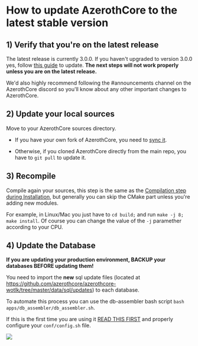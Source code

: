 # How to update AzerothCore to the latest stable version

## 1) Verify that you're on the latest release
The latest release is currently 3.0.0. If you haven't upgraded to version 3.0.0 yes, follow [this guide](Upgrade-from-pre-3.0.0-to-latest-master.md) to update. **The next steps will not work properly unless you are on the latest release.**

We'd also highly recommend following the #announcements channel on the AzerothCore discord so you'll know about any other important changes to AzerothCore.

## 2) Update your local sources

Move to your AzerothCore sources directory.

- If you have your own fork of AzerothCore, you need to [sync it](Syncing-your-fork).

- Otherwise, if you cloned AzerothCore directly from the main repo, you have to `git pull` to update it.

## 3) Recompile

Compile again your sources, this step is the same as the [Compilation step during Installation](Installation#3-compiling), but generally you can skip the CMake part unless you're adding new modules.

For example, in Linux/Mac you just have to `cd build;` and run `make -j 8; make install`. Of course you can change the value of the `-j` paramether according to your CPU.

## 4) Update the Database

**If you are updating your production environment, BACKUP your databases BEFORE updating them!**

You need to import the **new** sql update files (located at https://github.com/azerothcore/azerothcore-wotlk/tree/master/data/sql/updates) to each database.

To automate this process you can use the db-assembler bash script `bash apps/db_assembler/db_assembler.sh`.

If this is the first time you are using it [READ THIS FIRST](database-installation) and properly configure your `conf/config.sh` file.

![](https://user-images.githubusercontent.com/75517/50738699-6912ee80-11d7-11e9-95ea-667baa0bda70.png)
